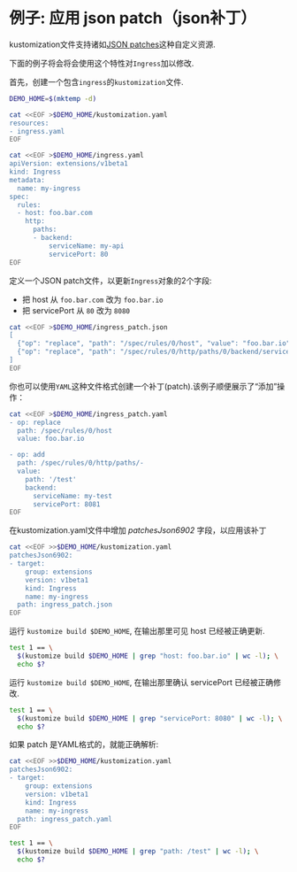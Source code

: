 # 例子: 应用 json patch（json补丁）

kustomization文件支持诸如[JSON patches](https://tools.ietf.org/html/rfc6902)这种自定义资源.

下面的例子将会将会使用这个特性对`Ingress`加以修改.

首先，创建一个包含`ingress`的`kustomization`文件.

<!-- @createIngress @test -->
```bash
DEMO_HOME=$(mktemp -d)

cat <<EOF >$DEMO_HOME/kustomization.yaml
resources:
- ingress.yaml
EOF

cat <<EOF >$DEMO_HOME/ingress.yaml
apiVersion: extensions/v1beta1
kind: Ingress
metadata:
  name: my-ingress
spec:
  rules:
  - host: foo.bar.com
    http:
      paths:
      - backend:
          serviceName: my-api
          servicePort: 80
EOF
```

定义一个JSON patch文件，以更新`Ingress`对象的2个字段:

- 把 host 从 `foo.bar.com` 改为 `foo.bar.io`
- 把 servicePort 从 `80` 改为 `8080`

<!-- @addJsonPatch @test -->
```bash
cat <<EOF >$DEMO_HOME/ingress_patch.json
[
  {"op": "replace", "path": "/spec/rules/0/host", "value": "foo.bar.io"},
  {"op": "replace", "path": "/spec/rules/0/http/paths/0/backend/servicePort", "value": 8080}
]
EOF
```

你也可以使用`YAML`这种文件格式创建一个补丁(patch).该例子顺便展示了“添加”操作：

<!-- @addYamlPatch @test -->
```bash
cat <<EOF >$DEMO_HOME/ingress_patch.yaml
- op: replace
  path: /spec/rules/0/host
  value: foo.bar.io

- op: add
  path: /spec/rules/0/http/paths/-
  value:
    path: '/test'
    backend:
      serviceName: my-test
      servicePort: 8081
EOF
```

在kustomization.yaml文件中增加 _patchesJson6902_ 字段，以应用该补丁

<!-- @applyJsonPatch @test -->
```bash
cat <<EOF >>$DEMO_HOME/kustomization.yaml
patchesJson6902:
- target:
    group: extensions
    version: v1beta1
    kind: Ingress
    name: my-ingress
  path: ingress_patch.json
EOF
```

运行 `kustomize build $DEMO_HOME`, 在输出那里可见 host 已经被正确更新.

<!-- @confirmHost @test -->
```bash
test 1 == \
  $(kustomize build $DEMO_HOME | grep "host: foo.bar.io" | wc -l); \
  echo $?
```

运行 `kustomize build $DEMO_HOME`, 在输出那里确认 servicePort 已经被正确修改.

<!-- @confirmServicePort @test -->

```bash
test 1 == \
  $(kustomize build $DEMO_HOME | grep "servicePort: 8080" | wc -l); \
  echo $?
```

如果 patch 是YAML格式的，就能正确解析:

<!-- @applyYamlPatch @test -->
```bash
cat <<EOF >>$DEMO_HOME/kustomization.yaml
patchesJson6902:
- target:
    group: extensions
    version: v1beta1
    kind: Ingress
    name: my-ingress
  path: ingress_patch.yaml
EOF
```

<!-- @confirmYamlPatch @test -->
```bash
test 1 == \
  $(kustomize build $DEMO_HOME | grep "path: /test" | wc -l); \
  echo $?
```